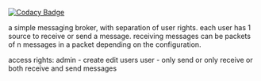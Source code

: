 
[![Codacy Badge](https://api.codacy.com/project/badge/Grade/e227419e311f434486a265a82147b5ed)](https://app.codacy.com/gh/source-store/smb?utm_source=github.com&utm_medium=referral&utm_content=source-store/smb&utm_campaign=Badge_Grade_Settings)

a simple messaging broker, with separation of user rights.
each user has 1 source to receive or send a message.
receiving messages can be packets of n messages in a packet depending on the configuration.

access rights:
admin - create edit users
user - only send or only receive or both receive and send messages